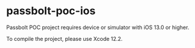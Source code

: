# passbolt-poc-ios

Passbolt POC project requires device or simulator with iOS 13.0 or higher.

To compile the project, please use Xcode 12.2.

